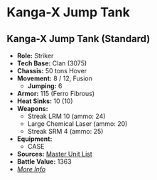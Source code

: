 # Kanga-X Jump Tank 

## Kanga-X Jump Tank (Standard) 

- **Role:** Striker 
- **Tech Base:** Clan (3075) 
- **Chassis:** 50 tons Hover 
- **Movement:** 8 / 12, Fusion 
  - **Jumping:** 6 
- **Armor:** 115 (Ferro Fibrous) 
- **Heat Sinks:** 10 (10) 
- **Weapons:** 
  - Streak LRM 10 (ammo: 24) 
  - Large Chemical Laser (ammo: 20) 
  - Streak SRM 4 (ammo: 25) 
- **Equipment:** 
  - CASE 
- **Sources:** [Master Unit List](http://masterunitlist.info/Unit/Details/1746) 
- **Battle Value:** 1363 
- [*More Info*](kanga-x_jump_tank/kanga-x_jump_tank_standard.md) 

